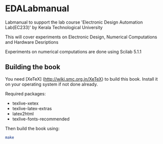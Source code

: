 # EDALabmanual
Labmanual to support the lab course 'Electronic Design Automation Lab(EC233)' by Kerala Technological University

This will cover experiments on Electronic Design, Numerical Computations and Hardware Desriptions

Experiments on numerical computations are done using Scilab 5.1.1

Building the book
-----------------
You need [XeTeX] (http://wiki.smc.org.in/XeTeX) to build this book. Install it
on your operating system if not done already.

Required packages:
* texlive-xetex
* texlive-latex-extras
* latex2html
* texlive-fonts-recommended

Then build the book using:

```bash
make
```

